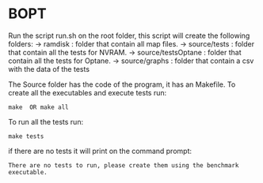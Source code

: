 # BOPT

Run the script run.sh on the root folder, this script will create the following folders:
  -> ramdisk : folder that contain all map files.
  -> source/tests : folder that contain all the tests for NVRAM.
  -> source/testsOptane : folder that contain all the tests for Optane.
  -> source/graphs : folder that contain a csv with the data of the tests
  
The Source folder has the code of the program, it has an Makefile.
To create all the executables and execute tests run:

    make  OR make all

To run all the tests run:

    make tests

if there are no tests it will print on the command prompt:

    There are no tests to run, please create them using the benchmark executable.
